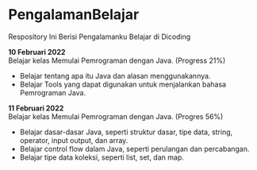 # PengalamanBelajar
Respository Ini Berisi Pengalamanku Belajar di Dicoding

**10 Februari 2022**  
Belajar kelas Memulai Pemrograman dengan Java. (Progress 21%)
* Belajar tentang apa itu Java dan alasan menggunakannya.
* Belajar Tools yang dapat digunakan untuk menjalankan bahasa Pemrograman Java.

**11 Februari 2022**  
Belajar kelas Memulai Pemrograman dengan Java. (Progres 56%)
* Belajar dasar-dasar Java, seperti struktur dasar, tipe data, string, operator, input output, dan array.
* Belajar control flow dalam Java, seperti perulangan dan percabangan.
* Belajar tipe data koleksi, seperti list, set, dan map.
